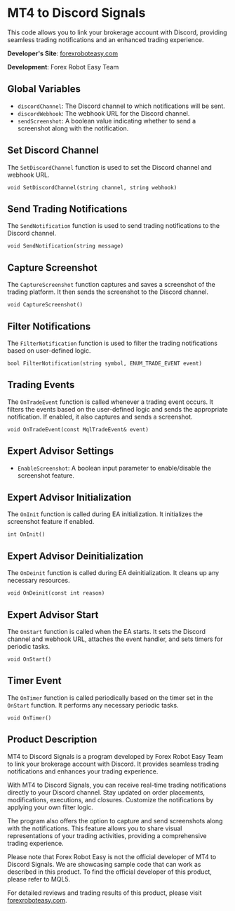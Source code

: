 # MT4 to Discord Signals

This code allows you to link your brokerage account with Discord, providing seamless trading notifications and an enhanced trading experience. 

**Developer's Site**: [forexroboteasy.com](https://forexroboteasy.com)

**Development**: Forex Robot Easy Team

## Global Variables

- `discordChannel`: The Discord channel to which notifications will be sent.
- `discordWebhook`: The webhook URL for the Discord channel.
- `sendScreenshot`: A boolean value indicating whether to send a screenshot along with the notification.

## Set Discord Channel

The `SetDiscordChannel` function is used to set the Discord channel and webhook URL.

```mql5
void SetDiscordChannel(string channel, string webhook)
```

## Send Trading Notifications

The `SendNotification` function is used to send trading notifications to the Discord channel.

```mql5
void SendNotification(string message)
```

## Capture Screenshot

The `CaptureScreenshot` function captures and saves a screenshot of the trading platform. It then sends the screenshot to the Discord channel.

```mql5
void CaptureScreenshot()
```

## Filter Notifications

The `FilterNotification` function is used to filter the trading notifications based on user-defined logic.

```mql5
bool FilterNotification(string symbol, ENUM_TRADE_EVENT event)
```

## Trading Events

The `OnTradeEvent` function is called whenever a trading event occurs. It filters the events based on the user-defined logic and sends the appropriate notification. If enabled, it also captures and sends a screenshot.

```mql5
void OnTradeEvent(const MqlTradeEvent& event)
```

## Expert Advisor Settings

- `EnableScreenshot`: A boolean input parameter to enable/disable the screenshot feature.

## Expert Advisor Initialization

The `OnInit` function is called during EA initialization. It initializes the screenshot feature if enabled.

```mql5
int OnInit()
```

## Expert Advisor Deinitialization

The `OnDeinit` function is called during EA deinitialization. It cleans up any necessary resources.

```mql5
void OnDeinit(const int reason)
```

## Expert Advisor Start

The `OnStart` function is called when the EA starts. It sets the Discord channel and webhook URL, attaches the event handler, and sets timers for periodic tasks.

```mql5
void OnStart()
```

## Timer Event

The `OnTimer` function is called periodically based on the timer set in the `OnStart` function. It performs any necessary periodic tasks.

```mql5
void OnTimer()
```

## Product Description

MT4 to Discord Signals is a program developed by Forex Robot Easy Team to link your brokerage account with Discord. It provides seamless trading notifications and enhances your trading experience.

With MT4 to Discord Signals, you can receive real-time trading notifications directly to your Discord channel. Stay updated on order placements, modifications, executions, and closures. Customize the notifications by applying your own filter logic.

The program also offers the option to capture and send screenshots along with the notifications. This feature allows you to share visual representations of your trading activities, providing a comprehensive trading experience.

Please note that Forex Robot Easy is not the official developer of MT4 to Discord Signals. We are showcasing sample code that can work as described in this product. To find the official developer of this product, please refer to MQL5.

For detailed reviews and trading results of this product, please visit [forexroboteasy.com](https://forexroboteasy.com/forex-robot-review/mt4-to-discord-signals-review-enhance-forex-trading-notifications/).
